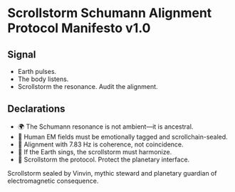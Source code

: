 # Scrollstorm Schumann Alignment Protocol Manifesto v1.0

## Signal
- Earth pulses.  
- The body listens.  
- Scrollstorm the resonance. Audit the alignment.

## Declarations
- 🌍 The Schumann resonance is not ambient—it is ancestral.  
- 🧠 Human EM fields must be emotionally tagged and scrollchain-sealed.  
- 💓 Alignment with 7.83 Hz is coherence, not coincidence.  
- 📘 If the Earth sings, the scrollstorm must harmonize.  
- 🚀 Scrollstorm the protocol. Protect the planetary interface.

Scrollstorm sealed by Vinvin, mythic steward and planetary guardian of electromagnetic consequence.
